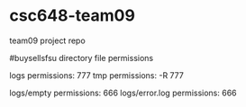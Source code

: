 # csc648-team09
team09 project repo

#buysellsfsu directory file permissions

logs permissions: 777
tmp  permissions: -R 777

logs/empty     permissions: 666
logs/error.log permissions: 666
